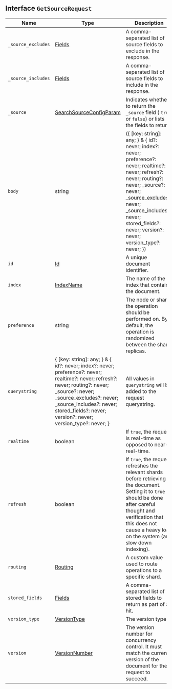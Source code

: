 ## Interface `GetSourceRequest`

| Name | Type | Description |
| - | - | - |
| `_source_excludes` | [Fields](./Fields.md) | A comma-separated list of source fields to exclude in the response. |
| `_source_includes` | [Fields](./Fields.md) | A comma-separated list of source fields to include in the response. |
| `_source` | [SearchSourceConfigParam](./SearchSourceConfigParam.md) | Indicates whether to return the `_source` field ( `true` or `false`) or lists the fields to return. |
| `body` | string | ({ [key: string]: any; } & { id?: never; index?: never; preference?: never; realtime?: never; refresh?: never; routing?: never; _source?: never; _source_excludes?: never; _source_includes?: never; stored_fields?: never; version?: never; version_type?: never; }) | All values in `body` will be added to the request body. |
| `id` | [Id](./Id.md) | A unique document identifier. |
| `index` | [IndexName](./IndexName.md) | The name of the index that contains the document. |
| `preference` | string | The node or shard the operation should be performed on. By default, the operation is randomized between the shard replicas. |
| `querystring` | { [key: string]: any; } & { id?: never; index?: never; preference?: never; realtime?: never; refresh?: never; routing?: never; _source?: never; _source_excludes?: never; _source_includes?: never; stored_fields?: never; version?: never; version_type?: never; } | All values in `querystring` will be added to the request querystring. |
| `realtime` | boolean | If `true`, the request is real-time as opposed to near-real-time. |
| `refresh` | boolean | If `true`, the request refreshes the relevant shards before retrieving the document. Setting it to `true` should be done after careful thought and verification that this does not cause a heavy load on the system (and slow down indexing). |
| `routing` | [Routing](./Routing.md) | A custom value used to route operations to a specific shard. |
| `stored_fields` | [Fields](./Fields.md) | A comma-separated list of stored fields to return as part of a hit. |
| `version_type` | [VersionType](./VersionType.md) | The version type. |
| `version` | [VersionNumber](./VersionNumber.md) | The version number for concurrency control. It must match the current version of the document for the request to succeed. |

